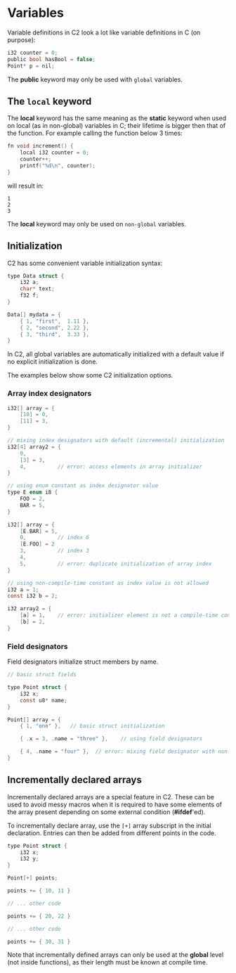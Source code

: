 # Variables

Variable definitions in C2 look a lot like variable definitions in C (on purpose):

```c
i32 counter = 0;
public bool hasBool = false;
Point* p = nil;
```

The __public__ keyword may only be used with `global` variables. 

## The `local` keyword

The __local__ keyword has the same meaning as the __static__ keyword when used on local
(as in non-global) variables in C; their lifetime is bigger then that of the function.
For example calling the function below 3 times:

```c
fn void increment() {
    local i32 counter = 0;
    counter++;
    printf("%d\n", counter);
}
```
will result in:
```
1
2
3
```

The __local__ keyword may only be used on `non-global` variables.

## Initialization

C2 has some convenient variable initialization syntax:

```c
type Data struct {
    i32 a;
    char* text;
    f32 f;
}

Data[] mydata = {
    { 1, "first",  1.11 },
    { 2, "second", 2.22 },
    { 3, "third",  3.33 },
}
```

In C2, all global variables are automatically initialized with a default value
if no explicit initialization is done.

The examples below show some C2 initialization options.

### Array index designators
```c
i32[] array = {
    [10] = 0,
    [11] = 3,
}

// mixing index designators with default (incremental) initialization
i32[4] array2 = {
    0,
    [3] = 3,
    4,          // error: access elements in array initializer
}

// using enum constant as index designator value
type E enum i8 {
    FOO = 2,
    BAR = 5,
}

i32[] array = {
    [E.BAR] = 5,
    0,          // index 6
    [E.FOO] = 2
    3,          // index 3
    4,
    5,          // error: duplicate initialization of array index
}

// using non-compile-time constant as index value is not allowed
i32 a = 1;
const i32 b = 2;

i32 array2 = {
    [a] = 1,    // error: initializer element is not a compile-time constant
    [b] = 2,
}
```

### Field designators
Field designators initialize struct members by name.
```c
// basic struct fields

type Point struct {
    i32 x;
    const u8* name;
}

Point[] array = {
    { 1, "one" },   // basic struct initialization

    { .x = 3, .name = "three" },    // using field designators

    { 4, .name = "four" },  // error: mixing field designator with non-field designators
}
```


## Incrementally declared arrays
Incrementally declared arrays are a special feature in C2. These can be used to avoid messy macros when
it is required to have some elements of the array present depending on some external condition (__#ifdef__'ed).

To incrementally declare array, use the `[+]` array subscript in the initial declaration. Entries can then be added from
different points in the code.
```c
type Point struct {
    i32 x;
    i32 y;
}

Point[+] points;

points += { 10, 11 }

// ... other code

points += { 20, 22 }

// ... other code

points += { 30, 31 }
```

Note that incrementally defined arrays can only be used at the __global__ level (not inside functions), as their length must be
known at compile time.


